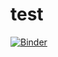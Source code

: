 # test

[![Binder](https://mybinder.org/badge_logo.svg)](https://mybinder.org/v2/gh/dprophet/devicetesting/HEAD?urlpath=%2Fdoc%2Ftree%2Fnovpn.ipynb)